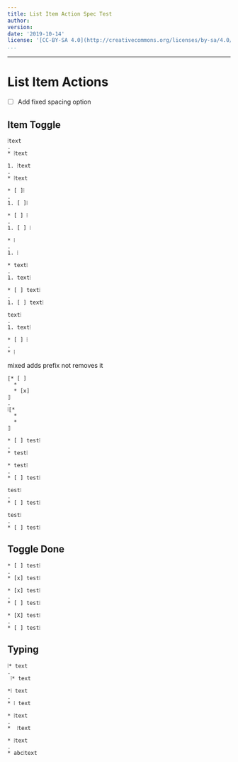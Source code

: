 ```yaml
---
title: List Item Action Spec Test
author:
version:
date: '2019-10-14'
license: '[CC-BY-SA 4.0](http://creativecommons.org/licenses/by-sa/4.0/)'
...
```


---

# List Item Actions

* [ ] Add fixed spacing option

## Item Toggle

```````````````````````````````` example(Item Toggle: 1) options(bullet-action)
⦙text
.
* ⦙text
````````````````````````````````


```````````````````````````````` example(Item Toggle: 2) options(bullet-action)
1. ⦙text
.
* ⦙text
````````````````````````````````


```````````````````````````````` example(Item Toggle: 3) options(number-action)
* [ ]⦙
.
1. [ ]⦙
````````````````````````````````


```````````````````````````````` example(Item Toggle: 4) options(number-action)
* [ ] ⦙
.
1. [ ] ⦙
````````````````````````````````


```````````````````````````````` example(Item Toggle: 5) options(number-action)
* ⦙
.
1. ⦙
````````````````````````````````


```````````````````````````````` example(Item Toggle: 6) options(number-action)
* text⦙
.
1. text⦙
````````````````````````````````


```````````````````````````````` example(Item Toggle: 7) options(number-action)
* [ ] text⦙
.
1. [ ] text⦙
````````````````````````````````


```````````````````````````````` example(Item Toggle: 8) options(number-action)
text⦙
.
1. text⦙
````````````````````````````````


```````````````````````````````` example(Item Toggle: 9) options(task-action)
* [ ] ⦙
.
* ⦙
````````````````````````````````


mixed adds prefix not removes it

```````````````````````````````` example(Item Toggle: 10) options(task-action)
⟦* [ ] 
  * 
  * [x] 
⟧    
.
⦙⟦* 
  * 
  * 
⟧    
````````````````````````````````


```````````````````````````````` example(Item Toggle: 11) options(task-action)
* [ ] test⦙
.
* test⦙
````````````````````````````````


```````````````````````````````` example(Item Toggle: 12) options(task-action)
* test⦙
.
* [ ] test⦙
````````````````````````````````


```````````````````````````````` example(Item Toggle: 13) options(task-action)
test⦙
.
* [ ] test⦙
````````````````````````````````


```````````````````````````````` example(Item Toggle: 14) options(task-action)
test⦙
.
* [ ] test⦙
````````````````````````````````


## Toggle Done

```````````````````````````````` example(Toggle Done: 1) options(toggle-task-done)
* [ ] test⦙
.
* [x] test⦙
````````````````````````````````


```````````````````````````````` example(Toggle Done: 2) options(toggle-task-done)
* [x] test⦙
.
* [ ] test⦙
````````````````````````````````


```````````````````````````````` example(Toggle Done: 3) options(toggle-task-done)
* [X] test⦙
.
* [ ] test⦙
````````````````````````````````


## Typing

```````````````````````````````` example(Typing: 1) options(type[ ])
⦙* text
.
 ⦙* text
````````````````````````````````


```````````````````````````````` example(Typing: 2) options(type[ ])
*⦙ text
.
* ⦙ text
````````````````````````````````


```````````````````````````````` example(Typing: 3) options(type[ ])
* ⦙text
.
*  ⦙text
````````````````````````````````


```````````````````````````````` example(Typing: 4) options(type[abc])
* ⦙text
.
* abc⦙text
````````````````````````````````


